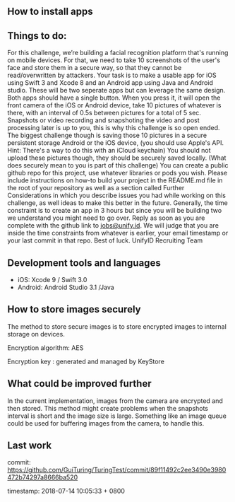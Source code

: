## How to install apps

## Things to do:

For this challenge, we’re building a facial recognition platform that's running on mobile devices.
For that, we need to take 10 screenshots of the user's face and store them in a secure way, so
that they cannot be read/overwritten by attackers.
Your task is to make a usable app for iOS using Swift 3 and Xcode 8 and an Android app using
Java and Android studio. These will be two seperate apps but can leverage the same design.
Both apps should have a single button. When you press it, it will open the front camera of the
iOS or Android device, take 10 pictures of whatever is there, with an interval of 0.5s between
pictures for a total of 5 sec. Snapshots or video recording and snapshoting the video and post
processing later is up to you, this is why this challenge is so open ended.
The biggest challenge though is saving those 10 pictures in a secure persistent storage Android
or the iOS device, (you should use Apple's API. Hint: There's a way to do this with an iCloud
keychain) You should not upload these pictures though, they should be securely saved locally.
(What does securely mean to you is part of this challenge)
You can create a public github repo for this project, use whatever libraries or pods you wish.
Please include instructions on how-to build your project in the README.md file in the root of
your repository as well as a section called Further Considerations​ in which you describe
issues you had while working on this challenge, as well ideas to make this better in the future.
Generally, the time constraint is to create an app in 3 hours but since you will be building two we
understand you might need to go over. Reply as soon as you are complete with the github link
to jobs@unify.id. We will judge that you are inside the time constraints from whatever is earlier,
your email timestamp or your last commit in that repo.
Best of luck.
UnifyID Recruiting Team

## Development tools and languages

- iOS: Xcode 9 / Swift 3.0
- Android: Android Studio 3.1 /Java

## How to store images securely 

The method to store secure images is to store encrypted images to internal storage on devices.

Encryption algorithm: AES

Encryption key : generated and managed by KeyStore


## What could be improved further

In the current implementation, images from the camera are encrypted and then stored. This method might create problems when the snapshots interval is short and the image size is large. Something like an image queue could be used for buffering images from the camera, to handle this.

## Last work

commit: https://github.com/GuiTuring/TuringTest/commit/89f11492c2ee3490e3980472b74297a8666ba520

timestamp: 2018-07-14 10:05:33 + 0800
